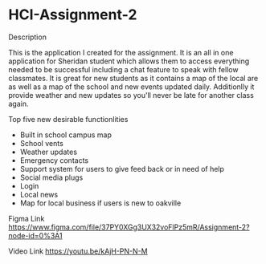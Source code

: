 # HCI-Assignment-2

Description

This is the application I created for the assignment. It is an all in one application for Sheridan student which allows them to access everything needed to be successful including a chat feature to speak with fellow classmates. It is great for new students as it contains a map of the local are as well as a map of the school and new events updated daily. Additionlly it provide weather and new updates so you'll never be late for another class again.

Top five new desirable functionlities

- Built in school campus map
- School vents 
- Weather updates
- Emergency contacts 
- Support system for users to give feed back or in need of help
- Social media plugs
- Login
- Local news
- Map for local business if users is new to oakville

Figma Link
https://www.figma.com/file/37PY0XGg3UX32voFlPz5mR/Assignment-2?node-id=0%3A1

Video Link
https://youtu.be/kAjH-PN-N-M
